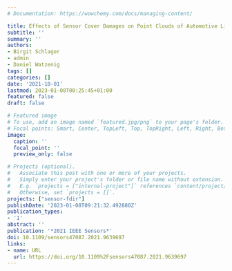 ```yaml
---
# Documentation: https://wowchemy.com/docs/managing-content/

title: Effects of Sensor Cover Damages on Point Clouds of Automotive Lidar
subtitle: ''
summary: ''
authors:
- Birgit Schlager
- admin
- Daniel Watzenig
tags: []
categories: []
date: '2021-10-01'
lastmod: 2023-01-08T00:25:45+01:00
featured: false
draft: false

# Featured image
# To use, add an image named `featured.jpg/png` to your page's folder.
# Focal points: Smart, Center, TopLeft, Top, TopRight, Left, Right, BottomLeft, Bottom, BottomRight.
image:
  caption: ''
  focal_point: ''
  preview_only: false

# Projects (optional).
#   Associate this post with one or more of your projects.
#   Simply enter your project's folder or file name without extension.
#   E.g. `projects = ["internal-project"]` references `content/project/deep-learning/index.md`.
#   Otherwise, set `projects = []`.
projects: ["sensor-fdir"]
publishDate: '2023-01-08T09:21:32.492880Z'
publication_types:
- '1'
abstract: ''
publication: '*2021 IEEE Sensors*'
doi: 10.1109/sensors47087.2021.9639697
links:
- name: URL
  url: https://doi.org/10.1109%2Fsensors47087.2021.9639697
---
```

